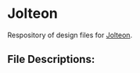# Jolteon

Respository of design files for [Jolteon](https://github.com/OPEnSLab-OSU/OPEnS-Lab-Home/wiki/Jolteon).

## File Descriptions:

